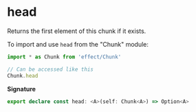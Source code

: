 # head

Returns the first element of this chunk if it exists.

To import and use `head` from the "Chunk" module:

```ts
import * as Chunk from 'effect/Chunk'

// Can be accessed like this
Chunk.head
```

**Signature**

```ts
export declare const head: <A>(self: Chunk<A>) => Option<A>
```
